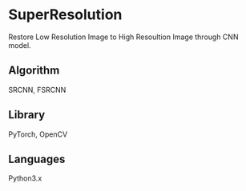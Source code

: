 # SuperResolution
Restore Low Resolution Image to High Resoultion Image through CNN model.
## Algorithm
SRCNN, FSRCNN
## Library
PyTorch, OpenCV
## Languages
Python3.x
